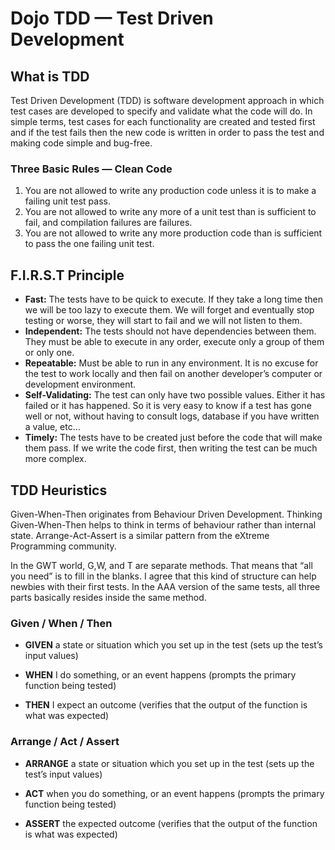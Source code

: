 # Dojo TDD — Test Driven Development

## What is TDD
Test Driven Development (TDD) is software development approach in which test cases are developed to specify and validate what the code will do. In simple terms, test cases for each functionality are created and tested first and if the test fails then the new code is written in order to pass the test and making code simple and bug-free.

### Three Basic Rules — Clean Code
1. You are not allowed to write any production code unless it is to make a failing unit test pass.
2. You are not allowed to write any more of a unit test than is sufficient to fail, and compilation failures are failures.
3. You are not allowed to write any more production code than is sufficient to pass the one failing unit test.

## F.I.R.S.T Principle
- **Fast:** The tests have to be quick to execute. If they take a long time then we will be too lazy to execute them. We will forget and eventually stop testing or worse, they will start to fail and we will not listen to them.
- **Independent:** The tests should not have dependencies between them. They must be able to execute in any order, execute only a group of them or only one.
- **Repeatable:** Must be able to run in any environment. It is no excuse for the test to work locally and then fail on another developer’s computer or development environment.
- **Self-Validating:** The test can only have two possible values. Either it has failed or it has happened. So it is very easy to know if a test has gone well or not, without having to consult logs, database if you have written a value, etc…
- **Timely:** The tests have to be created just before the code that will make them pass. If we write the code first, then writing the test can be much more complex.


## TDD Heuristics
Given-When-Then originates from Behaviour Driven Development. Thinking Given-When-Then helps to think in terms of behaviour rather than internal state. Arrange-Act-Assert is a similar pattern from the eXtreme Programming community.

In the GWT world, G,W, and T are separate methods. That means that “all you need” is to fill in the blanks. I agree that this kind of structure can help newbies with their first tests. In the AAA version of the same tests, all three parts basically resides inside the same method.

### Given / When / Then 

- **GIVEN** a state or situation which you set up in the test (sets up the test’s input values)

- **WHEN** I do something, or an event happens (prompts the primary function being tested)

- **THEN** I expect an outcome (verifies that the output of the function is what was expected)

### Arrange / Act / Assert

- **ARRANGE** a state or situation which you set up in the test (sets up the test’s input values)

- **ACT** when you do something, or an event happens (prompts the primary function being tested)

- **ASSERT** the expected outcome (verifies that the output of the function is what was expected)

